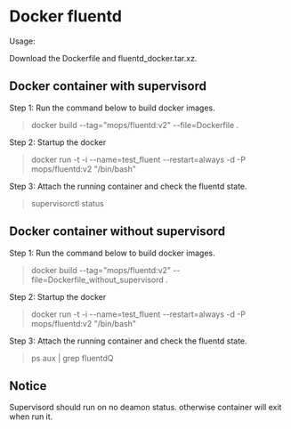 # Docker fluentd
Usage:

Download the Dockerfile and fluentd_docker.tar.xz.

## Docker container with supervisord

Step 1: Run the command below to build docker images.
> docker build --tag="mops/fluentd:v2" --file=Dockerfile .

Step 2: Startup the docker
> docker run -t -i --name=test_fluent --restart=always -d -P mops/fluentd:v2 "/bin/bash"

Step 3: Attach the running container and check the fluentd state.
> supervisorctl status

## Docker container without supervisord
Step 1: Run the command below to build docker images.
> docker build --tag="mops/fluentd:v2" --file=Dockerfile_without_supervisord .

Step 2: Startup the docker
> docker run -t -i --name=test_fluent --restart=always -d -P mops/fluentd:v2 "/bin/bash"

Step 3: Attach the running container and check the fluentd state.
> ps aux | grep fluentdQ

## Notice
Supervisord should run on no deamon status. otherwise container will exit when run it.
